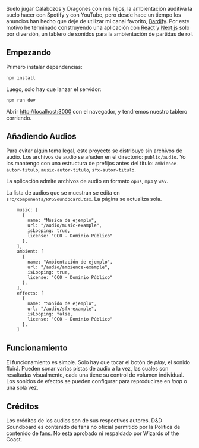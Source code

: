 Suelo jugar Calabozos y Dragones con mis hijos, la ambientación auditiva la suelo hacer con Spotify y con YouTube, pero desde hace un tiempo los anuncios han hecho que deje de utilizar mi canal favorito, [Bardify](https://www.youtube.com/@bardify). Por este motivo he terminado construyendo una aplicación con [React](https://react.dev/) y [Next.js](https://nextjs.org) solo por diversión, un tablero de sonidos para la ambientación de partidas de rol.

## Empezando

Primero instalar dependencias:

```bash
npm install
```

Luego, solo hay que lanzar el servidor: 

```bash
npm run dev
```

Abrir [http://localhost:3000](http://localhost:3000) con el navegador, y tendremos nuestro tablero corriendo.

## Añadiendo Audios

Para evitar algún tema legal, este proyecto se distribuye sin archivos de audio. Los archivos de audio se añaden en el directorio: `public/audio`. Yo los mantengo con una estructura de prefijos antes del título: `ambience-autor-titulo`, `music-autor-titulo`, `sfx-autor-titulo`.

La aplicación admite archivos de audio en formato `opus`, `mp3` y `wav`.

La lista de audios que se muestran se edita en `src/components/RPGSoundboard.tsx`. La página se actualiza sola.

```TSX
    music: [
      { 
        name: "Música de ejemplo", 
        url: "/audio/music-example", 
        isLooping: true,
        license: "CC0 - Dominio Público"
      },
    ],
    ambient: [
      { 
        name: "Ambientación de ejemplo", 
        url: "/audio/ambience-example", 
        isLooping: true,
        license: "CC0 - Dominio Público"
      },
    ],
    effects: [
      { 
        name: "Sonido de ejemplo", 
        url: "/audio/sfx-example", 
        isLooping: false,
        license: "CC0 - Dominio Público"
      },
    ]
```

## Funcionamiento

El funcionamiento es simple. Solo hay que tocar el botón de _play_, el sonido fluirá. Pueden sonar varias pistas de audio a la vez, las cuales son resaltadas visualmente, cada una tiene su control de volumen individual. Los sonidos de efectos se pueden configurar para reproducirse en _loop_ o una sola vez.

## Créditos

Los créditos de los audios son de sus respectivos autores. D&D Soundboard es contenido de fans no oficial permitido por la Política de contenido de fans. No está aprobado ni respaldado por Wizards of the Coast.